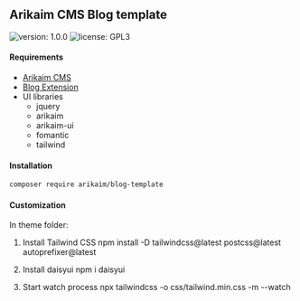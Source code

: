 ## Arikaim CMS Blog template
![version: 1.0.0](https://img.shields.io/github/release/arikaim/blog-template.svg)
![license: GPL3](https://img.shields.io/badge/License-GPLv3-blue.svg)


#### Requirements 
  * [Arikaim CMS](https://github.com/arikaim/arikaim)
  * [Blog Extension](https://github.com/arikaim/blog-extension)
  * UI libraries
    * jquery
    * arikaim
    * arikaim-ui
    * fomantic
    * tailwind


#### Installation

```sh
composer require arikaim/blog-template
```

#### Customization 

In theme folder: 

1. Install Tailwind CSS
    npm install -D tailwindcss@latest postcss@latest autoprefixer@latest
   
2.  Install daisyui
    npm i daisyui

3. Start watch process
    npx tailwindcss -o css/tailwind.min.css -m --watch
